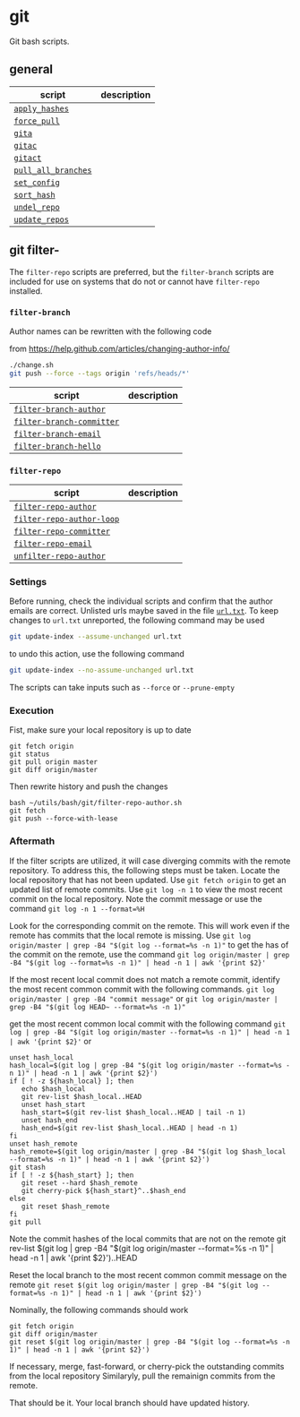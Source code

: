 # git
Git bash scripts.

## general
| script               | description                           | 
| -------------------- | ------------------------------------  | 
| [`apply_hashes`](apply_hashes.sh) |
| [`force_pull`](force_pull.sh) |
| [`gita`](gita.sh) |
| [`gitac`](gitac.sh) |
| [`gitact`](gitact.sh) |
| [`pull_all_branches`](pull_all_branches.sh) |
| [`set_config`](set_config.sh) |
| [`sort_hash`](sort_hash.sh) |
| [`undel_repo`](undel_repo.sh) |
| [`update_repos`](update_repos.sh) |

## git filter-
The `filter-repo` scripts are preferred, but the `filter-branch` scripts are included for use on systems that do not or cannot have `filter-repo` installed.

### `filter-branch`
Author names can be rewritten with the following code

from <https://help.github.com/articles/changing-author-info/>

````bash
./change.sh
git push --force --tags origin 'refs/heads/*'
````

| script               | description                           | 
| -------------------- | ------------------------------------  | 
| [`filter-branch-author`](filter-branch-author.sh) |
| [`filter-branch-committer`](filter-branch-committer.sh) |
| [`filter-branch-email`](filter-branch-email.sh) |
| [`filter-branch-hello`](filter-branch-hello.sh) |

### `filter-repo`
| script               | description                           | 
| -------------------- | ------------------------------------  | 
| [`filter-repo-author`](filter-repo-author.sh) |
| [`filter-repo-author-loop`](filter-repo-author-loop.sh) |
| [`filter-repo-committer`](filter-repo-committer.sh) |
| [`filter-repo-email`](filter-repo-email.sh) |
| [`unfilter-repo-author`](unfilter-repo-author.sh) |

### Settings
Before running, check the individual scripts and confirm that the author emails are correct.
Unlisted urls maybe saved in the file [`url.txt`](url.txt).
To keep changes to `url.txt` unreported, the following command may be used
```bash
git update-index --assume-unchanged url.txt
```
to undo this action, use the following command
```bash
git update-index --no-assume-unchanged url.txt
```

The scripts can take inputs such as `--force` or `--prune-empty`

### Execution
Fist, make sure your local repository is up to date
```
git fetch origin
git status
git pull origin master
git diff origin/master
```
Then rewrite history and push the changes
```
bash ~/utils/bash/git/filter-repo-author.sh
git fetch
git push --force-with-lease
```

### Aftermath
If the filter scripts are utilized, it will case diverging commits with the remote repository.
To address this, the following steps must be taken.
Locate the local repository that has not been updated.
Use `git fetch origin` to get an updated list of remote commits.
Use `git log -n 1` to view the most recent commit on the local repository.
Note the commit message or use the command `git log -n 1 --format=%H`

Look for the corresponding commit on the  remote.
This will work even if the remote has commits that the local remote is missing.
Use `git log origin/master | grep -B4 "$(git log --format=%s -n 1)"`
to get the has of the commit on the remote, use the command
`git log origin/master | grep -B4 "$(git log --format=%s -n 1)" | head -n 1 | awk '{print $2}'`

If the most recent local commit does not match a remote commit, identify the most recent common commit with the following commands.
`git log origin/master | grep -B4 "commit message"`
or
`git log origin/master | grep -B4 "$(git log HEAD~ --format=%s -n 1)"`

get the most recent common local commit with the following command
`git log | grep -B4 "$(git log origin/master --format=%s -n 1)" | head -n 1 | awk '{print $2}'`
or
```
unset hash_local
hash_local=$(git log | grep -B4 "$(git log origin/master --format=%s -n 1)" | head -n 1 | awk '{print $2}')
if [ ! -z ${hash_local} ]; then
   echo $hash_local   
   git rev-list $hash_local..HEAD
   unset hash_start
   hash_start=$(git rev-list $hash_local..HEAD | tail -n 1)
   unset hash_end
   hash_end=$(git rev-list $hash_local..HEAD | head -n 1)
fi
unset hash_remote
hash_remote=$(git log origin/master | grep -B4 "$(git log $hash_local --format=%s -n 1)" | head -n 1 | awk '{print $2}')
git stash
if [ ! -z ${hash_start} ]; then
   git reset --hard $hash_remote
   git cherry-pick ${hash_start}^..$hash_end
else
   git reset $hash_remote
fi
git pull
```

Note the commit hashes of the local commits that are not on the remote
git rev-list $(git log | grep -B4 "$(git log origin/master --format=%s -n 1)" | head -n 1 | awk '{print $2}')..HEAD

Reset the local branch to the most recent common commit message on the remote
`git reset $(git log origin/master | grep -B4 "$(git log --format=%s -n 1)" | head -n 1 | awk '{print $2}')`

Nominally, the following commands should work
```
git fetch origin
git diff origin/master
git reset $(git log origin/master | grep -B4 "$(git log --format=%s -n 1)" | head -n 1 | awk '{print $2}')
```

If necessary, merge, fast-forward, or cherry-pick the outstanding commits from the local repository
Similaryly, pull the remainign commits from the remote.

That should be it.
Your local branch should have updated history.
